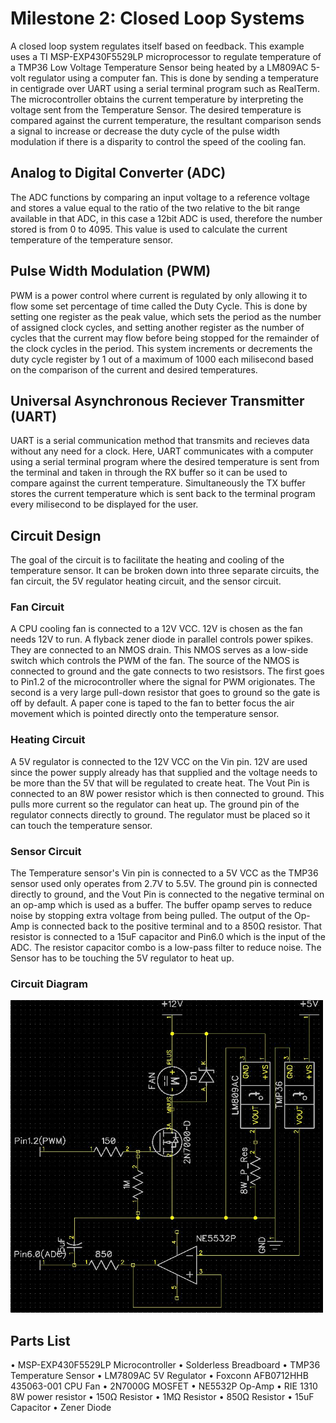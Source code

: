 # Milestone 2: Closed Loop Systems
A closed loop system regulates itself based on feedback. This example uses a TI MSP-EXP430F5529LP microprocessor to regulate temperature of a TMP36 Low Voltage Temperature Sensor being heated by a LM809AC 5-volt regulator using a computer fan. This is done by sending a temperature in centigrade over UART using a serial terminal program such as RealTerm. The microcontroller obtains the current temperature by interpreting the voltage sent from the Temperature Sensor. The desired temperature is compared against the current temperature, the resultant comparison sends a signal to increase or decrease the duty cycle of the pulse width modulation if there is a disparity to control the speed of the cooling fan.

## Analog to Digital Converter (ADC)
The ADC functions by comparing an input voltage to a reference voltage and stores a value equal to the ratio of the two relative to the bit range available in that ADC, in this case a 12bit ADC is used, therefore the number stored is from 0 to 4095. This value is used to calculate the current temperature of the temperature sensor.

## Pulse Width Modulation (PWM)
PWM is a power control where current is regulated by only allowing it to flow some set percentage of time called the Duty Cycle. This is done by setting one register as the peak value, which sets the period as the number of assigned clock cycles, and setting another register as the number of cycles that the current may flow before being stopped for the remainder of the clock cycles in the period. This system increments or decrements the duty cycle register by 1 out of a maximum of 1000 each milisecond based on the comparison of the current and desired temperatures.

## Universal Asynchronous Reciever Transmitter (UART)
UART is a serial communication method that transmits and recieves data without any need for a clock. Here, UART communicates with a computer using a serial terminal program where the desired temperature is sent from the terminal and taken in through the RX buffer so it can be used to compare against the current temperature. Simultaneously the TX buffer stores the current temperature which is sent back to the terminal program every milisecond to be displayed for the user.

## Circuit Design
The goal of the circuit is to facilitate the heating and cooling of the temperature sensor. It can be broken down into three separate circuits, the fan circuit, the 5V regulator heating circuit, and the sensor circuit.

### Fan Circuit
A CPU cooling fan is connected to a 12V VCC. 12V is chosen as the fan needs 12V to run. A flyback zener diode in parallel controls power spikes. They are connected to an NMOS drain. This NMOS serves as a low-side switch which controls the PWM of the fan. The source of the NMOS is connected to ground and the gate connects to two resistsors. The first goes to Pin1.2 of the microcontroller where the signal for PWM origionates. The second is a very large pull-down resistor that goes to ground so the gate is off by default. A paper cone is taped to the fan to better focus the air movement which is pointed directly onto the temperature sensor.

### Heating Circuit
A 5V regulator is connected to the 12V VCC on the Vin pin. 12V are used since the power supply already has that supplied and the voltage needs to be more than the 5V that will be regulated to create heat. The Vout Pin is connected to an 8W power resistor which is then connected to ground. This pulls more current so the regulator can heat up. The ground pin of the regulator connects directly to ground. The regulator must be placed so it can touch the temperature sensor.

### Sensor Circuit
The Temperature sensor's Vin pin is connected to a 5V VCC as the TMP36 sensor used only operates from 2.7V to 5.5V. The ground pin is connected directly to ground, and the Vout Pin is connected to the negative terminal on an op-amp which is used as a buffer. The buffer opamp serves to reduce noise by stopping extra voltage from being pulled. The output of the Op-Amp is connected back to the positive terminal and to a 850Ω resistor. That resistor is connected to a 15uF capacitor and Pin6.0 which is the input of the ADC. The resistor capacitor combo is a low-pass filter to reduce noise. The Sensor has to be touching the 5V regulator to heat up.

### Circuit Diagram
<img src="https://github.com/RU09342-F18/introtoembedded-f18-milestone2-two-milestoned/blob/master/Milestone2CircuitV2.JPG" height="500" width="500">

## Parts List
• MSP-EXP430F5529LP Microcontroller
• Solderless Breadboard
• TMP36 Temperature Sensor
• LM7809AC 5V Regulator
• Foxconn AFB0712HHB 435063-001 CPU Fan
• 2N7000G MOSFET
• NE5532P Op-Amp
• RIE 1310 8W power resistor
• 150Ω Resistor
• 1MΩ Resistor
• 850Ω Resistor
• 15uF Capacitor
• Zener Diode
